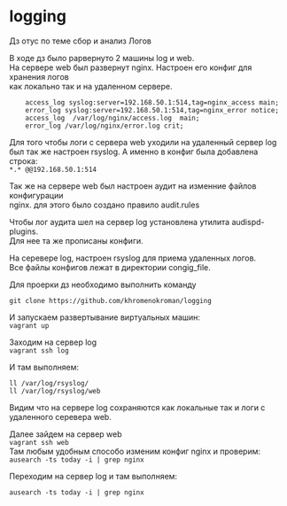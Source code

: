 # logging
Дз отус по теме сбор и анализ Логов

В ходе дз было раpвернуто 2 машины log и web.       
На сервере web был развернут nginx. Настроен его конфиг для хранения логов      
как локально так и на удаленном сервере.
```
    access_log syslog:server=192.168.50.1:514,tag=nginx_access main;
    error_log syslog:server=192.168.50.1:514,tag=nginx_error notice;
    access_log  /var/log/nginx/access.log  main;
    error_log /var/log/nginx/error.log crit;
```       
Для того чтобы логи с сервера web уходили на удаленный сервер log       
был так же настроен rsyslog. А именно в конфиг была добавлена строка:       
```*.* @@192.168.50.1:514```       

Так же на сервере web был настроен аудит на изменние файлов конфигурации      
nginx. для этого было создано правило audit.rules       

Чтобы лог аудита шел на сервер log установлена утилита audispd-plugins.      
Для нее та же прописаны конфиги.

На серевере log, настроен rsyslog для приема удаленных логов.       
Все файлы конфигов лежат в директории congig_file.        

Для проерки дз необходимо выполнить команду

```git clone https://github.com/khromenokroman/logging ```      

И запускаем развертывание виртуальных машин:     
```vagrant up```     

Заходим на сервер log      
```vagrant ssh log```     

И там выполняем:       
```
ll /var/log/rsyslog/
ll /var/log/rsyslog/web
```          

Видим что на сервере log сохраняются как локальные так и логи с удаленного
серевера web.       

Далее зайдем на сервер web      
```vagrant ssh web```       
Там любым удобным способо изменим конфиг nginx и проверим:        
```ausearch -ts today -i | grep nginx```      

Переходим на сервер log и там выполняем:    

```ausearch -ts today -i | grep nginx```       
    

